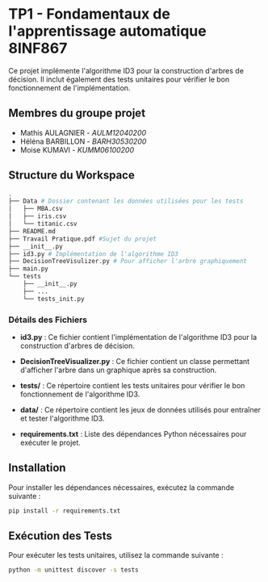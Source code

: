 # TP1 - Fondamentaux de l'apprentissage automatique 8INF867

Ce projet implémente l'algorithme ID3 pour la construction d'arbres de décision. Il inclut également des tests unitaires pour vérifier le bon fonctionnement de l'implémentation.

## Membres du groupe projet

- Mathis AULAGNIER - _AULM12040200_
- Héléna BARBILLON - _BARH30530200_
- Moise KUMAVI - _KUMM06100200_



## Structure du Workspace

```sh
.
├── Data # Dossier contenant les données utilisées pour les tests
│   ├── MBA.csv
│   ├── iris.csv
│   └── titanic.csv
├── README.md
├── Travail Pratique.pdf #Sujet du projet
├── __init__.py
├── id3.py # Implémentation de l'algorithme ID3
├── DecisionTreeVisulizer.py # Pour afficher l'arbre graphiquement
├── main.py
└── tests
    ├── __init__.py
    ├── ...
    └── tests_init.py
```

### Détails des Fichiers

- **id3.py** : Ce fichier contient l'implémentation de l'algorithme ID3 pour la construction d'arbres de décision.

- **DecisionTreeVisualizer.py** : Ce fichier contient un classe permettant d'afficher l'arbre dans un graphique après sa construction.

- **tests/** : Ce répertoire contient les tests unitaires pour vérifier le bon fonctionnement de l'algorithme ID3.

- **data/** : Ce répertoire contient les jeux de données utilisés pour entraîner et tester l'algorithme ID3.

- **requirements.txt** : Liste des dépendances Python nécessaires pour exécuter le projet.

## Installation

Pour installer les dépendances nécessaires, exécutez la commande suivante :

```sh
pip install -r requirements.txt
```

## Exécution des Tests
Pour exécuter les tests unitaires, utilisez la commande suivante :
```sh
python -m unittest discover -s tests
```


